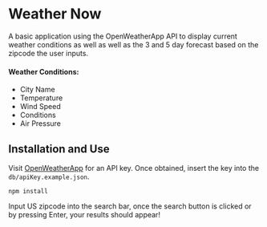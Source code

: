 # Weather Now

A basic application using the OpenWeatherApp API to display current weather conditions as well as well as the 3 and 5 day forecast based on the zipcode the user inputs.<br>
#### Weather Conditions:

* City Name
* Temperature
* Wind Speed
* Conditions
* Air Pressure

## Installation and Use

Visit [OpenWeatherApp](https://openweathermap.org/api) for an API key. Once obtained, insert the key into the ```db/apiKey.example.json```.

```npm install```

Input US zipcode into the search bar, once the search button is clicked or by pressing Enter, your results should appear!